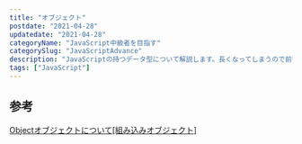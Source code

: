 ```yaml
---
title: "オブジェクト"
postdate: "2021-04-28"
updatedate: "2021-04-28"
categoryName: "JavaScript中級者を目指す"
categorySlug: "JavaScriptAdvance"
description: "JavaScriptの持つデータ型について解説します。長くなってしまうので前後2つの記事に分けて解説します。"
tags: ["JavaScript"]
---
```


## 参考

[Objectオブジェクトについて[組み込みオブジェクト]](https://noumenon-th.net/programming/2017/02/02/object-built/)
